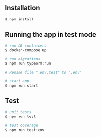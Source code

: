 ## Installation

```bash
$ npm install
```

## Running the app in test mode

```bash
# run DB containers
$ docker-compose up

# run migrations
$ npm run typeorm:run

# Rename file ".env.test" to ".env"

# start app
$ npm run start
```
## Test

```bash
# unit tests
$ npm run test

# test coverage
$ npm run test:cov
```
